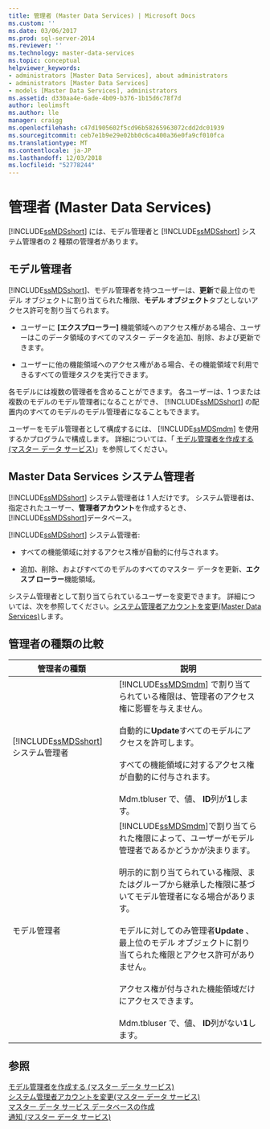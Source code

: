 ```yaml
---
title: 管理者 (Master Data Services) | Microsoft Docs
ms.custom: ''
ms.date: 03/06/2017
ms.prod: sql-server-2014
ms.reviewer: ''
ms.technology: master-data-services
ms.topic: conceptual
helpviewer_keywords:
- administrators [Master Data Services], about administrators
- administrators [Master Data Services]
- models [Master Data Services], administrators
ms.assetid: d330aa4e-6ade-4b09-b376-1b15d6c78f7d
author: leolimsft
ms.author: lle
manager: craigg
ms.openlocfilehash: c47d1905602f5cd96b58265963072cdd2dc01939
ms.sourcegitcommit: ceb7e1b9e29e02bb0c6ca400a36e0fa9cf010fca
ms.translationtype: MT
ms.contentlocale: ja-JP
ms.lasthandoff: 12/03/2018
ms.locfileid: "52778244"
---
```

# <a name="administrators-master-data-services"></a>管理者 (Master Data Services)
  [!INCLUDE[ssMDSshort](../includes/ssmdsshort-md.md)] には、モデル管理者と [!INCLUDE[ssMDSshort](../includes/ssmdsshort-md.md)] システム管理者の 2 種類の管理者があります。  
  
## <a name="model-administrators"></a>モデル管理者  
 [!INCLUDE[ssMDSshort](../includes/ssmdsshort-md.md)]、モデル管理者を持つユーザーは、**更新**で最上位のモデル オブジェクトに割り当てられた権限、**モデル オブジェクト**タブとしないアクセス許可を割り当てられます。  
  
-   ユーザーに **[エクスプローラー]** 機能領域へのアクセス権がある場合、ユーザーはこのデータ領域のすべてのマスター データを追加、削除、および更新できます。  
  
-   ユーザーに他の機能領域へのアクセス権がある場合、その機能領域で利用できるすべての管理タスクを実行できます。  
  
 各モデルには複数の管理者を含めることができます。 各ユーザーは、1 つまたは複数のモデルのモデル管理者になることができ、 [!INCLUDE[ssMDSshort](../includes/ssmdsshort-md.md)] の配置内のすべてのモデルのモデル管理者になることもできます。  
  
 ユーザーをモデル管理者として構成するには、 [!INCLUDE[ssMDSmdm](../includes/ssmdsmdm-md.md)] を使用するかプログラムで構成します。 詳細については、「 [モデル管理者を作成する (マスター データ サービス)](create-a-model-administrator-master-data-services.md)」を参照してください。  
  
## <a name="master-data-services-system-administrator"></a>Master Data Services システム管理者  
 [!INCLUDE[ssMDSshort](../includes/ssmdsshort-md.md)] システム管理者は 1 人だけです。 システム管理者は、指定されたユーザー、**管理者アカウント**を作成するとき、[!INCLUDE[ssMDSshort](../includes/ssmdsshort-md.md)]データベース。  
  
 [!INCLUDE[ssMDSshort](../includes/ssmdsshort-md.md)] システム管理者:  
  
-   すべての機能領域に対するアクセス権が自動的に付与されます。  
  
-   追加、削除、およびすべてのモデルのすべてのマスター データを更新、**エクスプ ローラー**機能領域。  
  
  システム管理者として割り当てられているユーザーを変更できます。 詳細については、次を参照してください。[システム管理者アカウントを変更&#40;Master Data Services&#41;](../../2014/master-data-services/change-the-system-administrator-account-master-data-services.md)します。  
  
## <a name="comparing-administrator-types"></a>管理者の種類の比較  
  
|管理者の種類|説明|  
|------------------------|-----------------|  
|[!INCLUDE[ssMDSshort](../includes/ssmdsshort-md.md)] システム管理者|[!INCLUDE[ssMDSmdm](../includes/ssmdsmdm-md.md)] で割り当てられている権限は、管理者のアクセス権に影響を与えません。<br /><br /> 自動的に**Update**すべてのモデルにアクセスを許可します。<br /><br /> すべての機能領域に対するアクセス権が自動的に付与されます。<br /><br /> Mdm.tbluser で、値、 **ID**列が**1**します。|  
|モデル管理者|[!INCLUDE[ssMDSmdm](../includes/ssmdsmdm-md.md)]で割り当てられた権限によって、ユーザーがモデル管理者であるかどうかが決まります。<br /><br /> 明示的に割り当てられている権限、またはグループから継承した権限に基づいてモデル管理者になる場合があります。<br /><br /> モデルに対してのみ管理者**Update** 、最上位のモデル オブジェクトに割り当てられた権限とアクセス許可がありません。<br /><br /> アクセス権が付与された機能領域だけにアクセスできます。<br /><br /> Mdm.tbluser で、値、 **ID**列がない**1**します。|  
  
## <a name="see-also"></a>参照  
 [モデル管理者を作成する (マスター データ サービス)](create-a-model-administrator-master-data-services.md)   
 [システム管理者アカウントを変更&#40;マスター データ サービス&#41;](../../2014/master-data-services/change-the-system-administrator-account-master-data-services.md)   
 [マスター データ サービス データベースの作成](install-windows/create-a-master-data-services-database.md)   
 [通知 (マスター データ サービス)](../../2014/master-data-services/notifications-master-data-services.md)  
  
  
